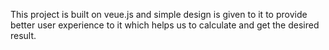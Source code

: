 This project is built on veue.js and simple design is given to it to provide better user experience to it which helps us to calculate and get the desired result.
